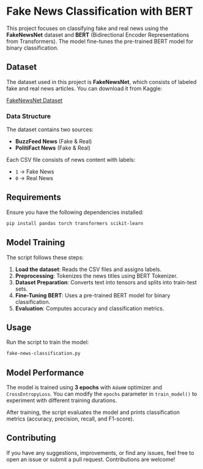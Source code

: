 # Fake News Classification with BERT

This project focuses on classifying fake and real news using the **FakeNewsNet** dataset and **BERT** (Bidirectional Encoder Representations from Transformers). The model fine-tunes the pre-trained BERT model for binary classification.

## Dataset

The dataset used in this project is **FakeNewsNet**, which consists of labeled fake and real news articles. You can download it from Kaggle:

[FakeNewsNet Dataset](https://www.kaggle.com/datasets/mdepak/fakenewsnet)

### Data Structure
The dataset contains two sources:
- **BuzzFeed News** (Fake & Real)
- **PolitiFact News** (Fake & Real)

Each CSV file consists of news content with labels:
- `1` → Fake News
- `0` → Real News

## Requirements

Ensure you have the following dependencies installed:

```bash
pip install pandas torch transformers scikit-learn
```

## Model Training

The script follows these steps:

1. **Load the dataset**: Reads the CSV files and assigns labels.
2. **Preprocessing**: Tokenizes the news titles using BERT Tokenizer.
3. **Dataset Preparation**: Converts text into tensors and splits into train-test sets.
4. **Fine-Tuning BERT**: Uses a pre-trained BERT model for binary classification.
5. **Evaluation**: Computes accuracy and classification metrics.

## Usage

Run the script to train the model:

```bash
fake-news-classification.py
```

## Model Performance

The model is trained using **3 epochs** with `AdamW` optimizer and `CrossEntropyLoss`. You can modify the `epochs` parameter in `train_model()` to experiment with different training durations.

After training, the script evaluates the model and prints classification metrics (accuracy, precision, recall, and F1-score).

## Contributing
If you have any suggestions, improvements, or find any issues, feel free to open an issue or submit a pull request. Contributions are welcome!


